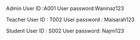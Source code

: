 Admin
User ID :A001 
User password:Waninaz123

Teacher
User ID : T002 
User password : Maisarah123

Student
User ID : S002 
User password: Najmi123
